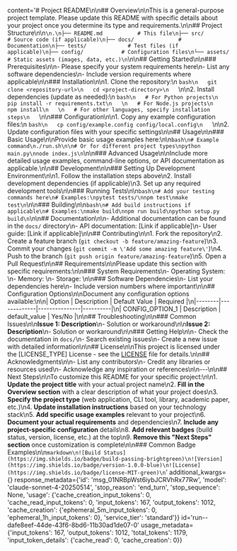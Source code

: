 content='# Project README\n\n## Overview\n\nThis is a general-purpose project template. Please update this README with specific details about your project once you determine its type and requirements.\n\n## Project Structure\n\n```\n.\n├── README.md           # This file\n├── src/               # Source code (if applicable)\n├── docs/              # Documentation\n├── tests/             # Test files (if applicable)\n├── config/            # Configuration files\n└── assets/            # Static assets (images, data, etc.)\n```\n\n## Getting Started\n\n### Prerequisites\n\n- Please specify your system requirements here\n- List any software dependencies\n- Include version requirements where applicable\n\n### Installation\n\n1. Clone the repository:\n   ```bash\n   git clone <repository-url>\n   cd <project-directory>\n   ```\n\n2. Install dependencies (update as needed):\n   ```bash\n   # For Python projects\n   pip install -r requirements.txt\n   \n   # For Node.js projects\n   npm install\n   \n   # For other languages, specify installation steps\n   ```\n\n### Configuration\n\n1. Copy any example configuration files:\n   ```bash\n   cp config/example.config config/local.config\n   ```\n\n2. Update configuration files with your specific settings\n\n## Usage\n\n### Basic Usage\n\nProvide basic usage examples here:\n\n```bash\n# Example command\n./run.sh\n\n# Or for different project types\npython main.py\nnode index.js\n```\n\n### Advanced Usage\n\nInclude more detailed usage examples, command-line options, or API documentation as applicable.\n\n## Development\n\n### Setting Up Development Environment\n\n1. Follow the installation steps above\n2. Install development dependencies (if applicable)\n3. Set up any required development tools\n\n### Running Tests\n\n```bash\n# Add your testing commands here\n# Examples:\npytest tests/\nnpm test\nmake test\n```\n\n### Building\n\n```bash\n# Add build instructions if applicable\n# Examples:\nmake build\nnpm run build\npython setup.py build\n```\n\n## Documentation\n\n- Additional documentation can be found in the `docs/` directory\n- API documentation: [Link if applicable]\n- User guide: [Link if applicable]\n\n## Contributing\n\n1. Fork the repository\n2. Create a feature branch (`git checkout -b feature/amazing-feature`)\n3. Commit your changes (`git commit -m \'Add some amazing feature\'`)\n4. Push to the branch (`git push origin feature/amazing-feature`)\n5. Open a Pull Request\n\n## Requirements\n\nPlease update this section with specific requirements:\n\n### System Requirements\n- Operating System: \n- Memory: \n- Storage: \n\n### Software Dependencies\n- List your dependencies here\n- Include version numbers where important\n\n## Configuration Options\n\nDocument any configuration options available:\n\n| Option | Description | Default Value | Required |\n|--------|-------------|---------------|----------|\n| CONFIG_OPTION_1 | Description | default_value | Yes/No |\n\n## Troubleshooting\n\n### Common Issues\n\n**Issue 1: Description**\n- Solution or workaround\n\n**Issue 2: Description**\n- Solution or workaround\n\n### Getting Help\n\n- Check the documentation in `docs/`\n- Search existing issues\n- Create a new issue with detailed information\n\n## License\n\nThis project is licensed under the [LICENSE_TYPE] License - see the [LICENSE](LICENSE) file for details.\n\n## Acknowledgments\n\n- List any contributors\n- Credit any libraries or resources used\n- Acknowledge any inspiration or references\n\n---\n\n## Next Steps\n\nTo customize this README for your specific project:\n\n1. **Update the project title** with your actual project name\n2. **Fill in the Overview section** with a clear description of what your project does\n3. **Specify the project type** (web application, CLI tool, library, academic paper, etc.)\n4. **Update installation instructions** based on your technology stack\n5. **Add specific usage examples** relevant to your project\n6. **Document your actual requirements** and dependencies\n7. **Include any project-specific configuration** details\n8. **Add relevant badges** (build status, version, license, etc.) at the top\n9. **Remove this "Next Steps" section** once customization is complete\n\n### Common Badge Examples\n\n```markdown\n![Build Status](https://img.shields.io/badge/build-passing-brightgreen)\n![Version](https://img.shields.io/badge/version-1.0.0-blue)\n![License](https://img.shields.io/badge/license-MIT-green)\n```' additional_kwargs={} response_metadata={'id': 'msg_01NRBpWst6iybJCRVhRx77Rw', 'model': 'claude-sonnet-4-20250514', 'stop_reason': 'end_turn', 'stop_sequence': None, 'usage': {'cache_creation_input_tokens': 0, 'cache_read_input_tokens': 0, 'input_tokens': 167, 'output_tokens': 1012, 'cache_creation': {'ephemeral_5m_input_tokens': 0, 'ephemeral_1h_input_tokens': 0}, 'service_tier': 'standard'}} id='run--dafe8eef-44de-43f6-8bd6-11b30ad1de07-0' usage_metadata={'input_tokens': 167, 'output_tokens': 1012, 'total_tokens': 1179, 'input_token_details': {'cache_read': 0, 'cache_creation': 0}}
